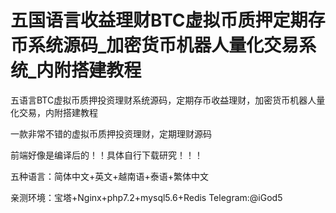 # 五国语言收益理财BTC虚拟币质押定期存币系统源码_加密货币机器人量化交易系统_内附搭建教程
五语言BTC虚拟币质押投资理财系统源码，定期存币收益理财，加密货币机器人量化交易，内附搭建教程

一款非常不错的虚拟币质押投资理财，定期理财源码

前端好像是编译后的！！具体自行下载研究！！！

五种语言：简体中文+英文+越南语+泰语+繁体中文

亲测环境：宝塔+Nginx+php7.2+mysql5.6+Redis
Telegram:@iGod5
